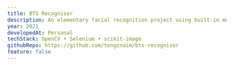 ```yaml
---
title: BTS Recogniser
description: An elementary facial recognition project using built-in methods in OpenCV and web scraping techniques in obtaining a dataset.
year: 2021
developedAt: Personal
techStack: OpenCV • Selenium • scikit-image
githubRepo: https://github.com/tengznaim/bts-recogniser
feature: false
---
```

